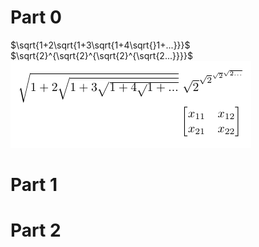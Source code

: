 # Part 0
$\sqrt{1+2\sqrt{1+3\sqrt{1+4\sqrt{}1+...}}}$ <br />
$\sqrt{2}^{\sqrt{2}^{\sqrt{2}^{\sqrt{2...}}}}$ <br />
![tayloa](images/Latexcode.PNG) <br />
# Part 1
# Part 2
